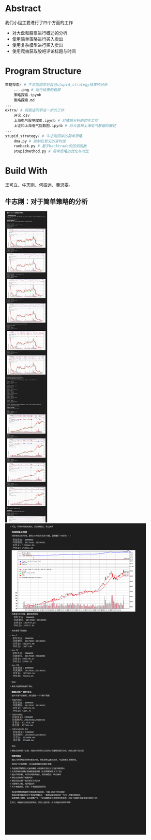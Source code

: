 # Abstract
我们小组主要进行了四个方面的工作
* 对大盘和股票进行概述的分析
* 使用简单策略进行买入卖出
* 使用复杂模型进行买入卖出
* 使用爬虫获取股吧评论标题与时间

# Program Structure
```python
策略探索/ # 牛志刚同学对自己stupid_strategy结果的分析
    ....png # 运行结果的截屏
    策略探索.ipynb 
    策略探索.md
...
extra/ # 何振远同学进一步的工作
    评论.csv
    上海电气股吧爬虫.ipynb # 对情感分析的初步工作
    上证和上海电气指数图.ipynb # 对大盘和上海电气数据的概述
...
stupid_strategy/ # 牛志刚同学的简单策略
    dma.py # 绘制任意天的双均线
    runback.py # 基于backtrade的回测函数
    stupidmethod.py # 简单策略的优化与对比
```
     
# Build With
王可立、牛志刚、何振远、董思雯。

## 牛志刚：对于简单策略的分析
![](策略分析图1.jpg)
![](策略分析图2.png)